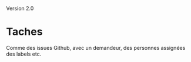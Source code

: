 
Version 2.0

# Taches

Comme des issues Github, avec un demandeur, des personnes assignées des labels etc.


